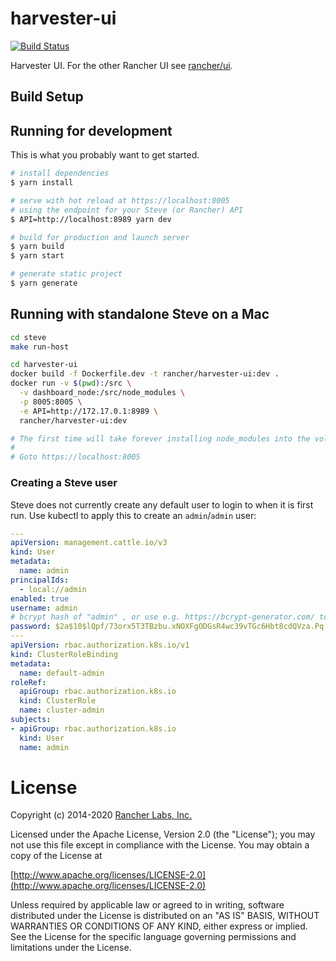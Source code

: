 # harvester-ui
[![Build Status](http://drone-publish.rancher.io/api/badges/harvester/harvester-ui/status.svg)](http://drone-publish.rancher.io/harvester/harvester-ui)

Harvester UI.  For the other Rancher UI see [rancher/ui](https://github.com/rancher/ui).

## Build Setup

## Running for development
This is what you probably want to get started.
```bash
# install dependencies
$ yarn install

# serve with hot reload at https://localhost:8005
# using the endpoint for your Steve (or Rancher) API
$ API=http://localhost:8989 yarn dev

# build for production and launch server
$ yarn build
$ yarn start

# generate static project
$ yarn generate
```

## Running with standalone Steve on a Mac
 ```bash
 cd steve
 make run-host

 cd harvester-ui
 docker build -f Dockerfile.dev -t rancher/harvester-ui:dev .
 docker run -v $(pwd):/src \
   -v dashboard_node:/src/node_modules \
   -p 8005:8005 \
   -e API=http://172.17.0.1:8989 \
   rancher/harvester-ui:dev
 
 # The first time will take forever installing node_modules into the volume; it will be faster next time.
 #
 # Goto https://localhost:8005
```

### Creating a Steve user

Steve does not currently create any default user to login to when it is first run.  Use kubectl to apply this to create an `admin`/`admin` user:

```yaml
---
apiVersion: management.cattle.io/v3
kind: User
metadata:
  name: admin
principalIds:
  - local://admin
enabled: true
username: admin
# bcrypt hash of "admin" , or use e.g. https://bcrypt-generator.com/ to generate your own
password: $2a$10$lQpf/73orx5T3TBzbu.xNOXFgODGsR4wc39vTGc6Hbt8cdQVza.Pq
---
apiVersion: rbac.authorization.k8s.io/v1
kind: ClusterRoleBinding
metadata:
  name: default-admin
roleRef:
  apiGroup: rbac.authorization.k8s.io
  kind: ClusterRole
  name: cluster-admin
subjects:
- apiGroup: rbac.authorization.k8s.io
  kind: User
  name: admin
```

License
=======
Copyright (c) 2014-2020 [Rancher Labs, Inc.](http://rancher.com)

Licensed under the Apache License, Version 2.0 (the "License");
you may not use this file except in compliance with the License.
You may obtain a copy of the License at

[http://www.apache.org/licenses/LICENSE-2.0](http://www.apache.org/licenses/LICENSE-2.0)

Unless required by applicable law or agreed to in writing, software
distributed under the License is distributed on an "AS IS" BASIS,
WITHOUT WARRANTIES OR CONDITIONS OF ANY KIND, either express or implied.
See the License for the specific language governing permissions and
limitations under the License.
